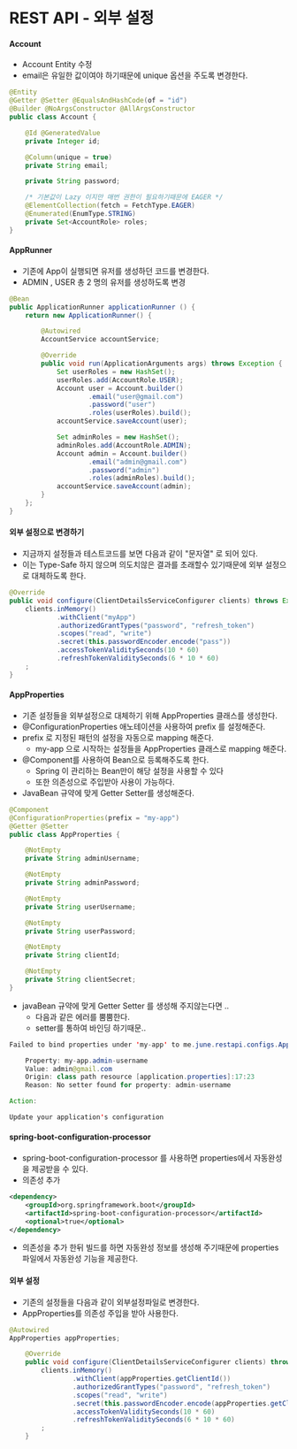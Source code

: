 # REST API - 외부 설정

#### Account
- Account Entity 수정
- email은 유일한 값이여야 하기때문에 unique 옵션을 주도록 변경한다.
```java
@Entity
@Getter @Setter @EqualsAndHashCode(of = "id")
@Builder @NoArgsConstructor @AllArgsConstructor
public class Account {

    @Id @GeneratedValue
    private Integer id;

    @Column(unique = true)
    private String email;

    private String password;

    /* 기본값이 Lazy 이지만 매번 권한이 필요하기때문에 EAGER */
    @ElementCollection(fetch = FetchType.EAGER)
    @Enumerated(EnumType.STRING)
    private Set<AccountRole> roles;
}
```

#### AppRunner
- 기존에 App이 실행되면 유저를 생성하던 코드를 변경한다.
- ADMIN , USER 총 2 명의 유저를 생성하도록 변경
```java
@Bean
public ApplicationRunner applicationRunner () {
    return new ApplicationRunner() {

        @Autowired
        AccountService accountService;

        @Override
        public void run(ApplicationArguments args) throws Exception {
            Set userRoles = new HashSet();
            userRoles.add(AccountRole.USER);
            Account user = Account.builder()
                    .email("user@gmail.com")
                    .password("user")
                    .roles(userRoles).build();
            accountService.saveAccount(user);

            Set adminRoles = new HashSet();
            adminRoles.add(AccountRole.ADMIN);
            Account admin = Account.builder()
                    .email("admin@gmail.com")
                    .password("admin")
                    .roles(adminRoles).build();
            accountService.saveAccount(admin);
        }
    };
}
```

#### 외부 설정으로 변경하기
- 지금까지 설정들과 테스트코드를 보면 다음과 같이 "문자열" 로 되어 있다.
- 이는 Type-Safe 하지 않으며 의도치않은 결과를 초래할수 있기때문에 외부 설정으로 대체하도록 한다.
```java
@Override
public void configure(ClientDetailsServiceConfigurer clients) throws Exception {
    clients.inMemory()
            .withClient("myApp")
            .authorizedGrantTypes("password", "refresh_token")
            .scopes("read", "write")
            .secret(this.passwordEncoder.encode("pass"))
            .accessTokenValiditySeconds(10 * 60)
            .refreshTokenValiditySeconds(6 * 10 * 60)
    ;
}
```

#### AppProperties
- 기존 설정들을 외부설정으로 대체하기 위해 AppProperties 클래스를 생성한다.
- @ConfigurationProperties 애노테이션을 사용하여 prefix 를 설정해준다.
- prefix 로 지정된 패턴의 설정을 자동으로 mapping 해준다.
    - my-app 으로 시작하는 설정들을 AppProperties 클래스로 mapping 해준다.
- @Component를 사용하여 Bean으로 등록해주도록 한다.
    - Spring 이 관리하는 Bean만이 해당 설정을 사용할 수 있다
    - 또한 의존성으로 주입받아 사용이 가능하다.
- JavaBean 규약에 맞게 Getter Setter를 생성해준다.
```java
@Component
@ConfigurationProperties(prefix = "my-app")
@Getter @Setter
public class AppProperties {

    @NotEmpty
    private String adminUsername;

    @NotEmpty
    private String adminPassword;

    @NotEmpty
    private String userUsername;

    @NotEmpty
    private String userPassword;

    @NotEmpty
    private String clientId;

    @NotEmpty
    private String clientSecret;
}
```

- javaBean 규약에 맞게 Getter Setter 를 생성해 주지않는다면 ..
    - 다음과 같은 에러를 뿜뿜한다.
    - setter를 통하여 바인딩 하기때문..
```java
Failed to bind properties under 'my-app' to me.june.restapi.configs.AppProperties:

    Property: my-app.admin-username
    Value: admin@gmail.com
    Origin: class path resource [application.properties]:17:23
    Reason: No setter found for property: admin-username

Action:

Update your application's configuration
```

#### spring-boot-configuration-processor
- spring-boot-configuration-processor 를 사용하면 properties에서 자동완성을 제공받을 수 있다.
- 의존성 추가
```xml
<dependency>
	<groupId>org.springframework.boot</groupId>
	<artifactId>spring-boot-configuration-processor</artifactId>
	<optional>true</optional>
</dependency>
```
- 의존성을 추가 한뒤 빌드를 하면 자동완성 정보를 생성해 주기때문에 properties 파일에서 자동완성 기능을 제공한다.

#### 외부 설정 
- 기존의 설정들을 다음과 같이 외부설정파일로 변경한다.
- AppProperties를 의존성 주입을 받아 사용한다.
```java
@Autowired
AppProperties appProperties;

    @Override
    public void configure(ClientDetailsServiceConfigurer clients) throws Exception {
        clients.inMemory()
                .withClient(appProperties.getClientId())
                .authorizedGrantTypes("password", "refresh_token")
                .scopes("read", "write")
                .secret(this.passwordEncoder.encode(appProperties.getClientSecret()))
                .accessTokenValiditySeconds(10 * 60)
                .refreshTokenValiditySeconds(6 * 10 * 60)
        ;
    }
```
